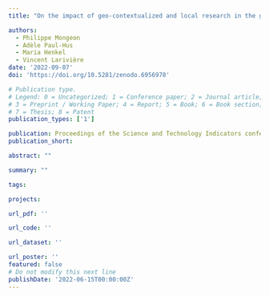 ```yaml
---
title: "On the impact of geo-contextualized and local research in the global North and South"

authors:
  - Philippe Mongeon
  - Adèle Paul-Hus
  - Maria Henkel
  - Vincent Larivière
date: '2022-09-07'
doi: 'https://doi.org/10.5281/zenodo.6956978'

# Publication type.
# Legend: 0 = Uncategorized; 1 = Conference paper; 2 = Journal article;
# 3 = Preprint / Working Paper; 4 = Report; 5 = Book; 6 = Book section;
# 7 = Thesis; 8 = Patent
publication_types: ['1']

publication: Proceedings of the Science and Technology Indicators conference
publication_short: 

abstract: ""

summary: ""

tags:

projects:

url_pdf: ''

url_code: ''

url_dataset: ''

url_poster: ''
featured: false
# Do not modify this next line
publishDate: '2022-06-15T00:00:00Z'
---
```

